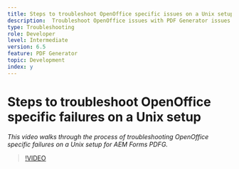 ```yaml
---
title: Steps to troubleshoot OpenOffice specific issues on a Unix setup
description:  Troubleshoot OpenOffice issues with PDF Generator issues on UNIX Setup.
type: Troubleshooting
role: Developer 
level: Intermediate  
version: 6.5
feature: PDF Generator 
topic: Development   
index: y
---
```


# Steps to troubleshoot OpenOffice specific failures on a Unix setup

*This video walks through the process of troubleshooting OpenOffice specific failures on a Unix setup for AEM Forms PDFG.*

>[!VIDEO](https://video.tv.adobe.com/v/335551?quality=9&learn=on)

